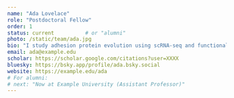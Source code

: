 ```yaml
---
name: "Ada Lovelace"
role: "Postdoctoral Fellow"
order: 1
status: current          # or "alumni"
photo: /static/team/ada.jpg
bio: "I study adhesion protein evolution using scRNA-seq and functional assays in cnidarians."
email: ada@example.edu
scholar: https://scholar.google.com/citations?user=XXXX
bluesky: https://bsky.app/profile/ada.bsky.social
website: https://example.edu/ada
# For alumni:
# next: "Now at Example University (Assistant Professor)"
---
```

